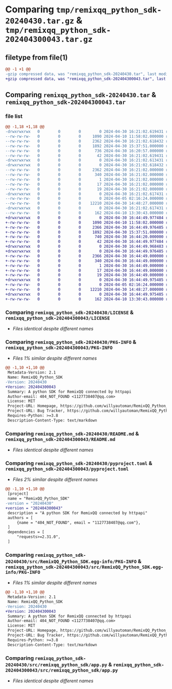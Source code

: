 # Comparing `tmp/remixqq_python_sdk-20240430.tar.gz` & `tmp/remixqq_python_sdk-202404300043.tar.gz`

## filetype from file(1)

```diff
@@ -1 +1 @@
-gzip compressed data, was "remixqq_python_sdk-20240430.tar", last modified: Tue Apr 30 16:21:02 2024, max compression
+gzip compressed data, was "remixqq_python_sdk-202404300043.tar", last modified: Tue Apr 30 16:44:49 2024, max compression
```

## Comparing `remixqq_python_sdk-20240430.tar` & `remixqq_python_sdk-202404300043.tar`

### file list

```diff
@@ -1,18 +1,18 @@
-drwxrwxrwx   0        0        0        0 2024-04-30 16:21:02.619431 remixqq_python_sdk-20240430/
--rw-rw-rw-   0        0        0     1090 2024-04-10 11:58:02.000000 remixqq_python_sdk-20240430/LICENSE
--rw-rw-rw-   0        0        0     2362 2024-04-30 16:21:02.618432 remixqq_python_sdk-20240430/PKG-INFO
--rw-rw-rw-   0        0        0     1892 2024-04-30 15:37:51.000000 remixqq_python_sdk-20240430/README.md
--rw-rw-rw-   0        0        0      736 2024-04-30 16:20:57.000000 remixqq_python_sdk-20240430/pyproject.toml
--rw-rw-rw-   0        0        0       42 2024-04-30 16:21:02.619431 remixqq_python_sdk-20240430/setup.cfg
-drwxrwxrwx   0        0        0        0 2024-04-30 16:21:02.613431 remixqq_python_sdk-20240430/src/
-drwxrwxrwx   0        0        0        0 2024-04-30 16:21:02.618432 remixqq_python_sdk-20240430/src/RemixQQ_Python_SDK.egg-info/
--rw-rw-rw-   0        0        0     2362 2024-04-30 16:21:02.000000 remixqq_python_sdk-20240430/src/RemixQQ_Python_SDK.egg-info/PKG-INFO
--rw-rw-rw-   0        0        0      340 2024-04-30 16:21:02.000000 remixqq_python_sdk-20240430/src/RemixQQ_Python_SDK.egg-info/SOURCES.txt
--rw-rw-rw-   0        0        0        1 2024-04-30 16:21:02.000000 remixqq_python_sdk-20240430/src/RemixQQ_Python_SDK.egg-info/dependency_links.txt
--rw-rw-rw-   0        0        0       17 2024-04-30 16:21:02.000000 remixqq_python_sdk-20240430/src/RemixQQ_Python_SDK.egg-info/requires.txt
--rw-rw-rw-   0        0        0       19 2024-04-30 16:21:02.000000 remixqq_python_sdk-20240430/src/RemixQQ_Python_SDK.egg-info/top_level.txt
-drwxrwxrwx   0        0        0        0 2024-04-30 16:21:02.617431 remixqq_python_sdk-20240430/src/remixqq_python_sdk/
--rw-rw-rw-   0        0        0        0 2024-04-05 02:16:24.000000 remixqq_python_sdk-20240430/src/remixqq_python_sdk/__init__.py
--rw-rw-rw-   0        0        0    12210 2024-04-30 14:48:27.000000 remixqq_python_sdk-20240430/src/remixqq_python_sdk/app.py
-drwxrwxrwx   0        0        0        0 2024-04-30 16:21:02.617431 remixqq_python_sdk-20240430/tests/
--rw-rw-rw-   0        0        0      162 2024-04-10 13:30:43.000000 remixqq_python_sdk-20240430/tests/test.py
+drwxrwxrwx   0        0        0        0 2024-04-30 16:44:49.977484 remixqq_python_sdk-202404300043/
+-rw-rw-rw-   0        0        0     1090 2024-04-10 11:58:02.000000 remixqq_python_sdk-202404300043/LICENSE
+-rw-rw-rw-   0        0        0     2366 2024-04-30 16:44:49.976485 remixqq_python_sdk-202404300043/PKG-INFO
+-rw-rw-rw-   0        0        0     1892 2024-04-30 15:37:51.000000 remixqq_python_sdk-202404300043/README.md
+-rw-rw-rw-   0        0        0      740 2024-04-30 16:44:20.000000 remixqq_python_sdk-202404300043/pyproject.toml
+-rw-rw-rw-   0        0        0       42 2024-04-30 16:44:49.977484 remixqq_python_sdk-202404300043/setup.cfg
+drwxrwxrwx   0        0        0        0 2024-04-30 16:44:49.968483 remixqq_python_sdk-202404300043/src/
+drwxrwxrwx   0        0        0        0 2024-04-30 16:44:49.976485 remixqq_python_sdk-202404300043/src/RemixQQ_Python_SDK.egg-info/
+-rw-rw-rw-   0        0        0     2366 2024-04-30 16:44:49.000000 remixqq_python_sdk-202404300043/src/RemixQQ_Python_SDK.egg-info/PKG-INFO
+-rw-rw-rw-   0        0        0      340 2024-04-30 16:44:49.000000 remixqq_python_sdk-202404300043/src/RemixQQ_Python_SDK.egg-info/SOURCES.txt
+-rw-rw-rw-   0        0        0        1 2024-04-30 16:44:49.000000 remixqq_python_sdk-202404300043/src/RemixQQ_Python_SDK.egg-info/dependency_links.txt
+-rw-rw-rw-   0        0        0       17 2024-04-30 16:44:49.000000 remixqq_python_sdk-202404300043/src/RemixQQ_Python_SDK.egg-info/requires.txt
+-rw-rw-rw-   0        0        0       19 2024-04-30 16:44:49.000000 remixqq_python_sdk-202404300043/src/RemixQQ_Python_SDK.egg-info/top_level.txt
+drwxrwxrwx   0        0        0        0 2024-04-30 16:44:49.975485 remixqq_python_sdk-202404300043/src/remixqq_python_sdk/
+-rw-rw-rw-   0        0        0        0 2024-04-05 02:16:24.000000 remixqq_python_sdk-202404300043/src/remixqq_python_sdk/__init__.py
+-rw-rw-rw-   0        0        0    12210 2024-04-30 14:48:27.000000 remixqq_python_sdk-202404300043/src/remixqq_python_sdk/app.py
+drwxrwxrwx   0        0        0        0 2024-04-30 16:44:49.975485 remixqq_python_sdk-202404300043/tests/
+-rw-rw-rw-   0        0        0      162 2024-04-10 13:30:43.000000 remixqq_python_sdk-202404300043/tests/test.py
```

### Comparing `remixqq_python_sdk-20240430/LICENSE` & `remixqq_python_sdk-202404300043/LICENSE`

 * *Files identical despite different names*

### Comparing `remixqq_python_sdk-20240430/PKG-INFO` & `remixqq_python_sdk-202404300043/PKG-INFO`

 * *Files 1% similar despite different names*

```diff
@@ -1,10 +1,10 @@
 Metadata-Version: 2.1
 Name: RemixQQ_Python_SDK
-Version: 20240430
+Version: 202404300043
 Summary: A python SDK for RemixQQ connected by httpapi
 Author-email: 404_NOT_FOUND <1127738407@qq.com>
 License: MIT
 Project-URL: Homepage, https://github.com/willyautoman/RemixQQ_Python_SDK
 Project-URL: Bug Tracker, https://github.com/willyautoman/RemixQQ_Python_SDK/issues
 Requires-Python: >=3.8
 Description-Content-Type: text/markdown
```

### Comparing `remixqq_python_sdk-20240430/README.md` & `remixqq_python_sdk-202404300043/README.md`

 * *Files identical despite different names*

### Comparing `remixqq_python_sdk-20240430/pyproject.toml` & `remixqq_python_sdk-202404300043/pyproject.toml`

 * *Files 2% similar despite different names*

```diff
@@ -1,10 +1,10 @@
 [project]
 name = "RemixQQ_Python_SDK"
-version = "20240430"
+version = "202404300043"
 description = "A python SDK for RemixQQ connected by httpapi"
 authors = [
     {name = "404_NOT_FOUND", email = "1127738407@qq.com"},
 ]
 dependencies = [
     "requests>=2.31.0",
 ]
```

### Comparing `remixqq_python_sdk-20240430/src/RemixQQ_Python_SDK.egg-info/PKG-INFO` & `remixqq_python_sdk-202404300043/src/RemixQQ_Python_SDK.egg-info/PKG-INFO`

 * *Files 1% similar despite different names*

```diff
@@ -1,10 +1,10 @@
 Metadata-Version: 2.1
 Name: RemixQQ_Python_SDK
-Version: 20240430
+Version: 202404300043
 Summary: A python SDK for RemixQQ connected by httpapi
 Author-email: 404_NOT_FOUND <1127738407@qq.com>
 License: MIT
 Project-URL: Homepage, https://github.com/willyautoman/RemixQQ_Python_SDK
 Project-URL: Bug Tracker, https://github.com/willyautoman/RemixQQ_Python_SDK/issues
 Requires-Python: >=3.8
 Description-Content-Type: text/markdown
```

### Comparing `remixqq_python_sdk-20240430/src/remixqq_python_sdk/app.py` & `remixqq_python_sdk-202404300043/src/remixqq_python_sdk/app.py`

 * *Files identical despite different names*

